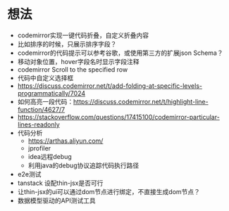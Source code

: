 # 想法

* codemirror实现一键代码折叠，自定义折叠内容
* 比如排序的时候，只展示排序字段？
* codemirror的代码提示可以参考谷歌，或使用第三方的扩展json Schema？
* 移动对象位置，hover字段名时显示字段注释
* codemirror Scroll to the specified row
* 代码中自定义选择框
* https://discuss.codemirror.net/t/add-folding-at-specific-levels-programmatically/7024
* 如何高亮一段代码：https://discuss.codemirror.net/t/highlight-line-function/4627/7
* https://stackoverflow.com/questions/17415100/codemirror-particular-lines-readonly
* 代码分析
    * https://arthas.aliyun.com/
    * jprofiler
    * idea远程debug
    * 利用java的debug协议追踪代码执行路径
* e2e测试
* tanstack 设配thin-jsx是否可行
* 让thin-jsx的ui可以通过dom节点进行绑定，不直接生成dom节点？
* 数据模型驱动的API测试工具


